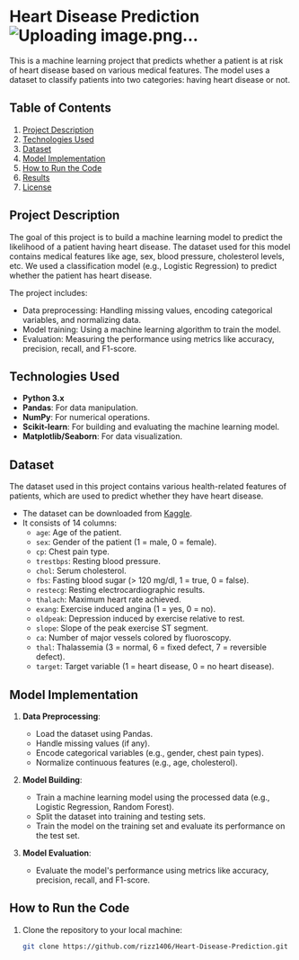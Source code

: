 # Heart Disease Prediction![Uploading image.png…]()


This is a machine learning project that predicts whether a patient is at risk of heart disease based on various medical features. The model uses a dataset to classify patients into two categories: having heart disease or not.

## Table of Contents
1. [Project Description](#project-description)
2. [Technologies Used](#technologies-used)
3. [Dataset](#dataset)
4. [Model Implementation](#model-implementation)
5. [How to Run the Code](#how-to-run-the-code)
6. [Results](#results)
7. [License](#license)

## Project Description

The goal of this project is to build a machine learning model to predict the likelihood of a patient having heart disease. The dataset used for this model contains medical features like age, sex, blood pressure, cholesterol levels, etc. We used a classification model (e.g., Logistic Regression) to predict whether the patient has heart disease.

The project includes:
- Data preprocessing: Handling missing values, encoding categorical variables, and normalizing data.
- Model training: Using a machine learning algorithm to train the model.
- Evaluation: Measuring the performance using metrics like accuracy, precision, recall, and F1-score.

## Technologies Used

- **Python 3.x**
- **Pandas**: For data manipulation.
- **NumPy**: For numerical operations.
- **Scikit-learn**: For building and evaluating the machine learning model.
- **Matplotlib/Seaborn**: For data visualization.

## Dataset

The dataset used in this project contains various health-related features of patients, which are used to predict whether they have heart disease.

- The dataset can be downloaded from [Kaggle](https://www.kaggle.com/).
- It consists of 14 columns:
  - `age`: Age of the patient.
  - `sex`: Gender of the patient (1 = male, 0 = female).
  - `cp`: Chest pain type.
  - `trestbps`: Resting blood pressure.
  - `chol`: Serum cholesterol.
  - `fbs`: Fasting blood sugar (> 120 mg/dl, 1 = true, 0 = false).
  - `restecg`: Resting electrocardiographic results.
  - `thalach`: Maximum heart rate achieved.
  - `exang`: Exercise induced angina (1 = yes, 0 = no).
  - `oldpeak`: Depression induced by exercise relative to rest.
  - `slope`: Slope of the peak exercise ST segment.
  - `ca`: Number of major vessels colored by fluoroscopy.
  - `thal`: Thalassemia (3 = normal, 6 = fixed defect, 7 = reversible defect).
  - `target`: Target variable (1 = heart disease, 0 = no heart disease).

## Model Implementation

1. **Data Preprocessing**: 
   - Load the dataset using Pandas.
   - Handle missing values (if any).
   - Encode categorical variables (e.g., gender, chest pain types).
   - Normalize continuous features (e.g., age, cholesterol).

2. **Model Building**:
   - Train a machine learning model using the processed data (e.g., Logistic Regression, Random Forest).
   - Split the dataset into training and testing sets.
   - Train the model on the training set and evaluate its performance on the test set.

3. **Model Evaluation**:
   - Evaluate the model's performance using metrics like accuracy, precision, recall, and F1-score.

## How to Run the Code

1. Clone the repository to your local machine:
   ```bash
   git clone https://github.com/rizz1406/Heart-Disease-Prediction.git

